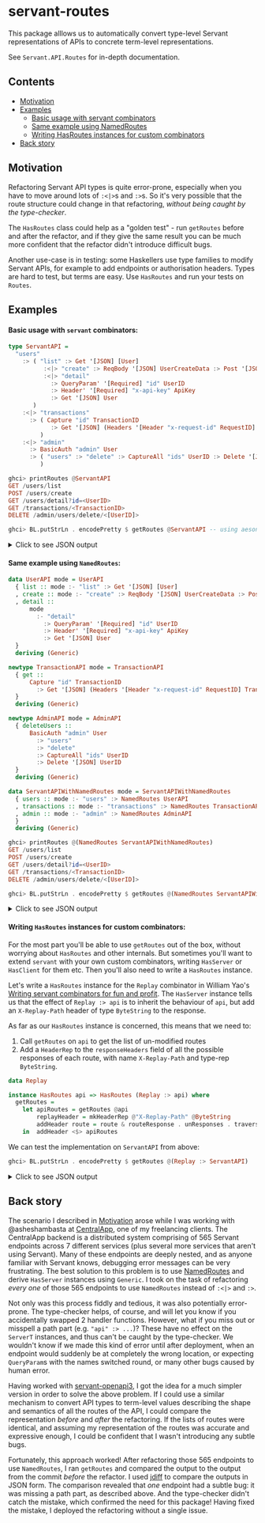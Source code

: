 # servant-routes

This package alllows us to automatically convert type-level Servant representations of APIs to concrete term-level representations.

See `Servant.API.Routes` for in-depth documentation.

## Contents

* [Motivation](#motivation)
* [Examples](#examples)
    * [Basic usage with servant combinators](#basic-usage-with-servant-combinators)
    * [Same example using NamedRoutes](#same-example-using-namedroutes)
    * [Writing HasRoutes instances for custom combinators](#writing-hasroutes-instances-for-custom-combinators)
* [Back story](#back-story)


## Motivation

Refactoring Servant API types is quite error-prone, especially when you have to move
around lots of `:<|>`s and `:>`s.  So it's very possible that the route structure could
change in that refactoring, _without being caught by the type-checker_.

The `HasRoutes` class could help as a "golden test" - run `getRoutes` before and after the refactor, and if they give the same
result you can be much more confident that the refactor didn't introduce difficult bugs.

Another use-case is in testing: some Haskellers use type families to modify Servant APIs, for example
to add endpoints or authorisation headers. Types are hard to test, but terms are easy. Use `HasRoutes`
and run your tests on `Routes`.


## Examples

#### Basic usage with `servant` combinators:

```haskell
type ServantAPI =
  "users"
    :> ( "list" :> Get '[JSON] [User]
          :<|> "create" :> ReqBody '[JSON] UserCreateData :> Post '[JSON] UserID
          :<|> "detail"
            :> QueryParam' '[Required] "id" UserID
            :> Header' '[Required] "x-api-key" ApiKey
            :> Get '[JSON] User
       )
    :<|> "transactions"
      :> ( Capture "id" TransactionID
            :> Get '[JSON] (Headers '[Header "x-request-id" RequestID] Transaction)
         )
    :<|> "admin"
      :> BasicAuth "admin" User
      :> ( "users" :> "delete" :> CaptureAll "ids" UserID :> Delete '[JSON] UserID
         )
```

```haskell
ghci> printRoutes @ServantAPI
GET /users/list
POST /users/create
GET /users/detail?id=<UserID>
GET /transactions/<TransactionID>
DELETE /admin/users/delete/<[UserID]>

ghci> BL.putStrLn . encodePretty $ getRoutes @ServantAPI -- using aeson-pretty
```

<details>
<summary>Click to see JSON output</summary>
  
```json
[
    {
        "auths": [],
        "method": "GET",
        "params": [],
        "path": "/users/list",
        "request_body": null,
        "request_headers": [],
        "response": {
            "headers": [],
            "type": "[User]"
        }
    },
    {
        "auths": [],
        "method": "POST",
        "params": [],
        "path": "/users/create",
        "request_body": "UserCreateData",
        "request_headers": [],
        "response": {
            "headers": [],
            "type": "UserID"
        }
    },
    {
        "auths": [],
        "method": "GET",
        "params": [
            {
                "name": "id",
                "param_type": "UserID",
                "type": "SingleParam"
            }
        ],
        "path": "/users/detail",
        "request_body": null,
        "request_headers": [
            {
                "name": "x-api-key",
                "type": "ApiKey"
            }
        ],
        "response": {
            "headers": [],
            "type": "User"
        }
    },
    {
        "auths": [],
        "method": "GET",
        "params": [],
        "path": "/transactions/<TransactionID>",
        "request_body": null,
        "request_headers": [],
        "response": {
            "headers": [
                {
                    "name": "x-request-id",
                    "type": "RequestID"
                }
            ],
            "type": "Transaction"
        }
    },
    {
        "auths": [
            "Basic admin"
        ],
        "method": "DELETE",
        "params": [],
        "path": "/admin/users/delete/<[UserID]>",
        "request_body": null,
        "request_headers": [],
        "response": {
            "headers": [],
            "type": "UserID"
        }
    }
]
```

</details>

#### Same example using `NamedRoutes`:

```haskell
data UserAPI mode = UserAPI
  { list :: mode :- "list" :> Get '[JSON] [User]
  , create :: mode :- "create" :> ReqBody '[JSON] UserCreateData :> Post '[JSON] UserID
  , detail ::
      mode
        :- "detail"
          :> QueryParam' '[Required] "id" UserID
          :> Header' '[Required] "x-api-key" ApiKey
          :> Get '[JSON] User
  }
  deriving (Generic)

newtype TransactionAPI mode = TransactionAPI
  { get ::
      Capture "id" TransactionID
        :> Get '[JSON] (Headers '[Header "x-request-id" RequestID] Transaction)
  }
  deriving (Generic)

newtype AdminAPI mode = AdminAPI
  { deleteUsers ::
      BasicAuth "admin" User
        :> "users"
        :> "delete"
        :> CaptureAll "ids" UserID
        :> Delete '[JSON] UserID
  }
  deriving (Generic)

data ServantAPIWithNamedRoutes mode = ServantAPIWithNamedRoutes
  { users :: mode :- "users" :> NamedRoutes UserAPI
  , transactions :: mode :- "transactions" :> NamedRoutes TransactionAPI
  , admin :: mode :- "admin" :> NamedRoutes AdminAPI
  }
  deriving (Generic)
```

```haskell
ghci> printRoutes @(NamedRoutes ServantAPIWithNamedRoutes)
GET /users/list
POST /users/create
GET /users/detail?id=<UserID>
GET /transactions/<TransactionID>
DELETE /admin/users/delete/<[UserID]>

ghci> BL.putStrLn . encodePretty $ getRoutes @(NamedRoutes ServantAPIWithNamedRoutes)
```

<details>
<summary>Click to see JSON output</summary>

Note this is the same as above, so we know we refactored `ServantAPI` to `ServantAPIWithNamedRoutes` correctly!
  
```json
[
    {
        "auths": [],
        "method": "GET",
        "params": [],
        "path": "/users/list",
        "request_body": null,
        "request_headers": [],
        "response": {
            "headers": [],
            "type": "[User]"
        }
    },
    {
        "auths": [],
        "method": "POST",
        "params": [],
        "path": "/users/create",
        "request_body": "UserCreateData",
        "request_headers": [],
        "response": {
            "headers": [],
            "type": "UserID"
        }
    },
    {
        "auths": [],
        "method": "GET",
        "params": [
            {
                "name": "id",
                "param_type": "UserID",
                "type": "SingleParam"
            }
        ],
        "path": "/users/detail",
        "request_body": null,
        "request_headers": [
            {
                "name": "x-api-key",
                "type": "ApiKey"
            }
        ],
        "response": {
            "headers": [],
            "type": "User"
        }
    },
    {
        "auths": [],
        "method": "GET",
        "params": [],
        "path": "/transactions/<TransactionID>",
        "request_body": null,
        "request_headers": [],
        "response": {
            "headers": [
                {
                    "name": "x-request-id",
                    "type": "RequestID"
                }
            ],
            "type": "Transaction"
        }
    },
    {
        "auths": [
            "Basic admin"
        ],
        "method": "DELETE",
        "params": [],
        "path": "/admin/users/delete/<[UserID]>",
        "request_body": null,
        "request_headers": [],
        "response": {
            "headers": [],
            "type": "UserID"
        }
    }
]

```

</details>

#### Writing `HasRoutes` instances for custom combinators:

For the most part you'll be able to use `getRoutes` out of the box, without worrying about `HasRoutes` and other internals.
But sometimes you'll want to extend `servant` with your own custom combinators, writing `HasServer` or `HasClient` for them etc.
Then you'll also need to write a `HasRoutes` instance.

Let's write a `HasRoutes` instance for the `Replay` combinator in William Yao's
[Writing servant combinators for fun and profit](https://williamyaoh.com/posts/2023-02-28-writing-servant-combinators.html#:~:text=Example%3A%20Returning%20a%20header%20with%20a%20%22replay%22%20path).
The `HasServer` instance tells us that the effect of `Replay :> api` is to inherit the behaviour of `api`, but add an `X-Replay-Path` header of type `ByteString` to the response.

As far as our `HasRoutes` instance is concerned, this means that we need to:

1. Call `getRoutes` on `api` to get the list of un-modified routes
2. Add a `HeaderRep` to the `responseHeaders` field of all the possible responses of each route, with name `X-Replay-Path` and type-rep `ByteString`.

```haskell
data Replay

instance HasRoutes api => HasRoutes (Replay :> api) where
  getRoutes =
    let apiRoutes = getRoutes @api
        replayHeader = mkHeaderRep @"X-Replay-Path" @ByteString
        addHeader route = route & routeResponse . unResponses . traversed . responseHeaders %~ Set.insert replayHeader
    in  addHeader <$> apiRoutes
```

We can test the implementation on `ServantAPI` from above:

```haskell
ghci> BL.putStrLn . encodePretty $ getRoutes @(Replay :> ServantAPI)
```

<details>
<summary>Click to see JSON output</summary>

Note that each route is the same as above, but with an extra `response.header` `{"name": "X-Replay-Path", "type": "ByteString"}`:
  
```json
[
    {
        "auths": [],
        "method": "GET",
        "params": [],
        "path": "/users/list",
        "request_body": null,
        "request_headers": [],
        "response": {
            "headers": [
                {
                    "name": "X-Replay-Path",
                    "type": "ByteString"
                }
            ],
            "type": "[User]"
        }
    },
    {
        "auths": [],
        "method": "POST",
        "params": [],
        "path": "/users/create",
        "request_body": "UserCreateData",
        "request_headers": [],
        "response": {
            "headers": [
                {
                    "name": "X-Replay-Path",
                    "type": "ByteString"
                }
            ],
            "type": "UserID"
        }
    },
    {
        "auths": [],
        "method": "GET",
        "params": [
            {
                "name": "id",
                "param_type": "UserID",
                "type": "SingleParam"
            }
        ],
        "path": "/users/detail",
        "request_body": null,
        "request_headers": [
            {
                "name": "x-api-key",
                "type": "ApiKey"
            }
        ],
        "response": {
            "headers": [
                {
                    "name": "X-Replay-Path",
                    "type": "ByteString"
                }
            ],
            "type": "User"
        }
    },
    {
        "auths": [],
        "method": "GET",
        "params": [],
        "path": "/transactions/<TransactionID>",
        "request_body": null,
        "request_headers": [],
        "response": {
            "headers": [
                {
                    "name": "X-Replay-Path",
                    "type": "ByteString"
                },
                {
                    "name": "x-request-id",
                    "type": "RequestID"
                }
            ],
            "type": "Transaction"
        }
    },
    {
        "auths": [
            "Basic admin"
        ],
        "method": "DELETE",
        "params": [],
        "path": "/admin/users/delete/<[UserID]>",
        "request_body": null,
        "request_headers": [],
        "response": {
            "headers": [
                {
                    "name": "X-Replay-Path",
                    "type": "ByteString"
                }
            ],
            "type": "UserID"
        }
    }
]
```

</details>


## Back story

The scenario I described in [Motivation](#motivation) arose while I was working with @asheshambasta at [CentralApp](https://www.centralapp.com/),
one of my freelancing clients. The CentralApp backend is a distributed system comprising of 565 Servant endpoints across 7 different services
(plus several more services that aren't using Servant). Many of these endpoints are deeply nested, and as anyone familiar with Servant knows, debugging
error messages can be very frustrating. The best solution to this problem is to use [NamedRoutes](https://hackage.haskell.org/package/servant/docs/Servant-API.html#t:NamedRoutes)
and derive `HasServer` instances using `Generic`. I took on the task of refactoring _every one_ of those 565 endpoints to use `NamedRoutes` instead of
`:<|>` and `:>`.

Not only was this process fiddly and tedious, it was also potentially error-prone. The type-checker helps, of course, and will let you know if you accidentally
swapped 2 handler functions. However, what if you miss out or misspell a path part (e.g. `"api" :> ...`)? These have no effect on the `ServerT` instances, and thus
can't be caught by the type-checker. We wouldn't know if we made this kind of error until after deployment, when an endpoint would suddenly be at completely the wrong location,
or expecting `QueryParam`s with the names switched round, or many other bugs caused by human error.

Having worked with [servant-openapi3](https://hackage.haskell.org/package/servant-openapi3), I got the idea for a much simpler version in order to solve the above problem.
If I could use a similar mechanism to convert API types to term-level values describing the shape and semantics of all the routes of the API, I could compare the
representation _before_ and _after_ the refactoring. If the lists of routes were identical, and assuming my representation of the routes was accurate and expressive enough,
I could be confident that I wasn't introducing any subtle bugs.

Fortunately, this approach worked! After refactoring those 565 endpoints to use `NamedRoutes`, I ran `getRoutes` and compared the output to the output from the commit _before_
the refactor. I used [jdiff](https://github.com/networktocode/jdiff) to compare the outputs in JSON form. The comparison revealed that _one_ endpoint had a subtle bug:
it was missing a path part, as described above. And the type-checker didn't catch the mistake, which confirmed the need for this package!
Having fixed the mistake, I deployed the refactoring without a single issue.
